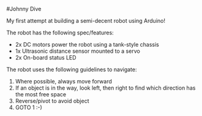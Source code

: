 #Johnny Dive

My first attempt at building a semi-decent robot using Arduino!


The robot has the following spec/features:

- 2x DC motors power the robot using a tank-style chassis
- 1x Ultrasonic distance sensor mounted to a servo
- 2x On-board status LED


The robot uses the following guidelines to navigate:

1. Where possible, always move forward
2. If an object is in the way, look left, then right to find which direction has the most free space
3. Reverse/pivot to avoid object
4. GOTO 1 :-)

